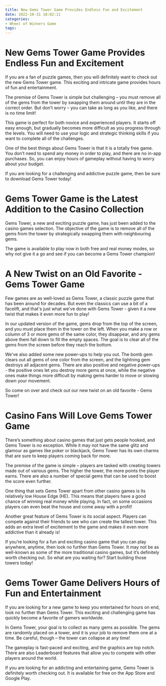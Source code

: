 ```yaml
---
title: New Gems Tower Game Provides Endless Fun and Excitement
date: 2022-10-31 18:02:11
categories:
- Wheel of Winners Game
tags:
---
```



#  New Gems Tower Game Provides Endless Fun and Excitement

If you are a fan of puzzle games, then you will definitely want to check out the new Gems Tower game. This exciting and intricate game provides hours of fun and entertainment.

The premise of Gems Tower is simple but challenging – you must remove all of the gems from the tower by swapping them around until they are in the correct order. But don’t worry – you can take as long as you like, and there is no time limit!

This game is perfect for both novice and experienced players. It starts off easy enough, but gradually becomes more difficult as you progress through the levels. You will need to use your logic and strategic thinking skills if you want to complete all of the challenges.

One of the best things about Gems Tower is that it is a totally free game. You don’t need to spend any money in order to play, and there are no in-app purchases. So, you can enjoy hours of gameplay without having to worry about your budget.

If you are looking for a challenging and addictive puzzle game, then be sure to download Gems Tower today!

#  Gems Tower Game is the Latest Addition to the Casino Collection

Gems Tower, a new and exciting puzzle game, has just been added to the casino games selection. The objective of the game is to remove all of the gems from the tower by strategically swapping them with neighbouring gems.

The game is available to play now in both free and real money modes, so why not give it a go and see if you can become a Gems Tower champion!

#  A New Twist on an Old Favorite - Gems Tower Game

Few games are as well-loved as Gems Tower, a classic puzzle game that has been around for decades. But even the classics can use a bit of a facelift, and that's just what we've done with Gems Tower - given it a new twist that makes it even more fun to play!

In our updated version of the game, gems drop from the top of the screen, and you must place them in the tower on the left. When you make a row or column of 3 or more gems of the same color, they disappear, and any gems above them fall down to fill the empty spaces. The goal is to clear all of the gems from the screen before they reach the bottom.

We've also added some new power-ups to help you out. The bomb gem clears out all gems of one color from the screen, and the lightning gem destroys all adjacent gems. There are also positive and negative power-ups - the positive ones let you destroy more gems at once, while the negative ones make things more difficult by making gems harder to move or slowing down your movement.

So come on over and check out our new twist on an old favorite - Gems Tower!

#  Casino Fans Will Love Gems Tower Game

There’s something about casino games that just gets people hooked, and Gems Tower is no exception. While it may not have the same glitz and glamour as games like poker or blackjack, Gems Tower has its own charms that are sure to keep players coming back for more.

The premise of the game is simple – players are tasked with creating towers made out of various gems. The higher the tower, the more points the player earns. There are also a number of special gems that can be used to boost the score even further.

One thing that sets Gems Tower apart from other casino games is its relatively low House Edge (HE). This means that players have a good chance of winning real money while playing. In fact, on some occasions players can even beat the house and come away with a profit!

Another great feature of Gems Tower is its social aspect. Players can compete against their friends to see who can create the tallest tower. This adds an extra level of excitement to the game and makes it even more addictive than it already is!

If you’re looking for a fun and exciting casino game that you can play anywhere, anytime, then look no further than Gems Tower. It may not be as well-known as some of the more traditional casino games, but it’s definitely worth checking out. So what are you waiting for? Start building those towers today!

#  Gems Tower Game Delivers Hours of Fun and Entertainment

If you are looking for a new game to keep you entertained for hours on end, look no further than Gems Tower. This exciting and challenging game has quickly become a favorite of gamers worldwide.

In Gems Tower, your goal is to collect as many gems as possible. The gems are randomly placed on a tower, and it is your job to remove them one at a time. Be careful, though – the tower can collapse at any time!

The gameplay is fast-paced and exciting, and the graphics are top notch. There are also Leaderboard features that allow you to compete with other players around the world.

If you are looking for an addicting and entertaining game, Gems Tower is definitely worth checking out. It is available for free on the App Store and Google Play.
